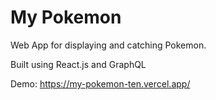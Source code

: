 # My Pokemon

Web App for displaying and catching Pokemon.

Built using React.js and GraphQL

Demo: https://my-pokemon-ten.vercel.app/
